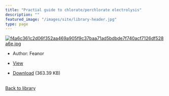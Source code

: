 ```yaml
---
title: "Practial guide to chlorate/perchlorate electrolysis"
description: ""
featured_image: "/images/site/library-header.jpg"
type: page
---
```


<a href="https://drive.google.com/file/d/1PyjpNOef4xAESPyKnzP6q1kQgKdMYIw-/view" target="_blank">![f4a6c361c2d06f352aa469a905f9c37baa71ad5bdbde7f740acf7126df528a6e.jpg](/images/library/f4a6c361c2d06f352aa469a905f9c37baa71ad5bdbde7f740acf7126df528a6e.jpg)</a>
* Author: Feanor
* <a href="https://drive.google.com/file/d/1PyjpNOef4xAESPyKnzP6q1kQgKdMYIw-/view" target="_blank">View</a>

* [Download](https://drive.google.com/uc?export=download&id=1PyjpNOef4xAESPyKnzP6q1kQgKdMYIw-) (363.39 KB)

<br />[Back to library](/library/)
